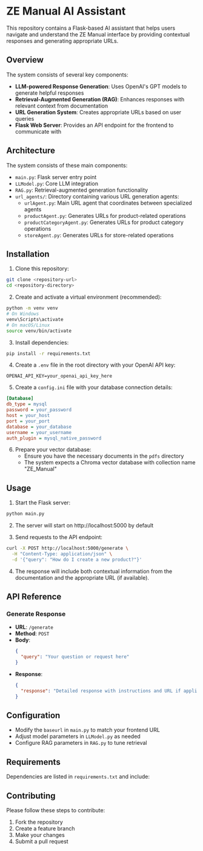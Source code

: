 # ZE Manual AI Assistant

This repository contains a Flask-based AI assistant that helps users navigate and understand the ZE Manual interface by providing contextual responses and generating appropriate URLs.

## Overview

The system consists of several key components:
- **LLM-powered Response Generation**: Uses OpenAI's GPT models to generate helpful responses
- **Retrieval-Augmented Generation (RAG)**: Enhances responses with relevant context from documentation
- **URL Generation System**: Creates appropriate URLs based on user queries
- **Flask Web Server**: Provides an API endpoint for the frontend to communicate with

## Architecture

The system consists of these main components:
- `main.py`: Flask server entry point
- `LLModel.py`: Core LLM integration
- `RAG.py`: Retrieval-augmented generation functionality
- `url_agents/`: Directory containing various URL generation agents:
  - `urlAgent.py`: Main URL agent that coordinates between specialized agents
  - `productAgent.py`: Generates URLs for product-related operations
  - `productCategoryAgent.py`: Generates URLs for product category operations
  - `storeAgent.py`: Generates URLs for store-related operations

## Installation

1. Clone this repository:
```bash
git clone <repository-url>
cd <repository-directory>
```

2. Create and activate a virtual environment (recommended):
```bash
python -m venv venv
# On Windows
venv\Scripts\activate
# On macOS/Linux
source venv/bin/activate
```

3. Install dependencies:
```bash
pip install -r requirements.txt
```

4. Create a `.env` file in the root directory with your OpenAI API key:
```
OPENAI_API_KEY=your_openai_api_key_here
```

5. Create a `config.ini` file with your database connection details:
```ini
[Database]
db_type = mysql
password = your_password
host = your_host
port = your_port
database = your_database
username = your_username
auth_plugin = mysql_native_password
```

6. Prepare your vector database:
   - Ensure you have the necessary documents in the `pdfs` directory
   - The system expects a Chroma vector database with collection name "ZE_Manual"

## Usage

1. Start the Flask server:
```bash
python main.py
```

2. The server will start on http://localhost:5000 by default

3. Send requests to the API endpoint:
```bash
curl -X POST http://localhost:5000/generate \
  -H "Content-Type: application/json" \
  -d '{"query": "How do I create a new product?"}'
```
4. The response will include both contextual information from the documentation and the appropriate URL (if available).

## API Reference

### Generate Response
- **URL**: `/generate`
- **Method**: `POST`
- **Body**:
  ```json
  {
    "query": "Your question or request here"
  }
  ```
- **Response**:
  ```json
  {
    "response": "Detailed response with instructions and URL if applicable"
  }
  ```

## Configuration

- Modify the `baseurl` in `main.py` to match your frontend URL
- Adjust model parameters in `LLModel.py` as needed
- Configure RAG parameters in `RAG.py` to tune retrieval

## Requirements

Dependencies are listed in `requirements.txt` and include:

## Contributing

Please follow these steps to contribute:
1. Fork the repository
2. Create a feature branch
3. Make your changes
4. Submit a pull request
